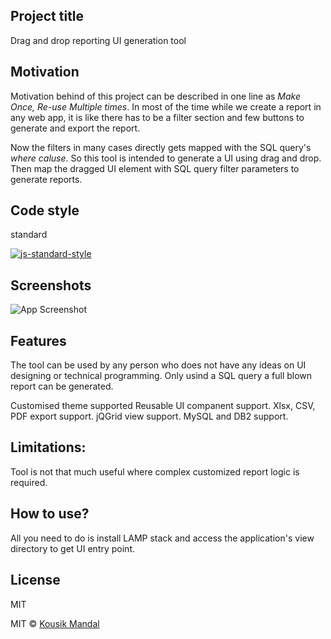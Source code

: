 ## Project title
Drag and drop reporting UI generation tool

## Motivation
Motivation behind of this project can be described in one line as *Make Once, Re-use Multiple times*. In most of the time while we create a report in any web app, it is like there has to be a filter section and few buttons to generate and export the report.

Now the filters in many cases directly gets mapped with the SQL query's *where caluse*. So this tool is intended to generate a UI using drag and drop. Then map the dragged UI element with SQL query filter parameters to generate reports.

## Code style
standard

[![js-standard-style](https://img.shields.io/badge/code%20style-standard-brightgreen.svg?style=flat)](https://github.com/feross/standard)
 
## Screenshots
![App Screenshot](https://imgur.com/a/6O46YOd)

## Features
The tool can be used by any person who does not have any ideas on UI designing or technical programming. Only usind a SQL query a full blown report can be generated.

Customised theme supported
Reusable UI companent support.
Xlsx, CSV, PDF export support.
jQGrid view support.
MySQL and DB2 support.

## Limitations:

Tool is not that much useful where complex customized report logic is required.


## How to use?
All you need to do is install LAMP stack and access the application's view directory to get UI entry point.


## License
MIT

MIT © [Kousik Mandal]()